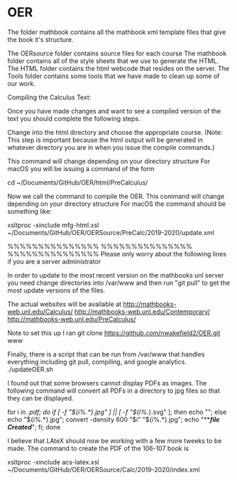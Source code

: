 # OER

The folder mathbook contains all the mathbook xml template files that give the book it's structure.

The OERsource folder contains source files for each course
The mathbook folder contains all of the style sheets that we use to generate the HTML.  
The HTML folder contains the html webcode that resides on the server.
The Tools folder contains some tools that we have made to clean up some of our work.




Compiling the Calculus Text:

Once you have made changes and want to see a compiled version of the text you should complete the following steps.

Change into the html directory and choose the appropriate course. 
(Note:  This step is important because the html output will be generated in whatever directory you are in when 
you issue the compile commands.)

This command will change depending on your directory structure 
For macOS you will be issuing a command of the form

cd ~/Documents/GitHub/OER/html/PreCalculus/

Now we call the command to compile the OER.  This command will change depending on your directory structure 
For macOS the command should be something like:

xsltproc -xinclude mfg-html.xsl ~/Documents/GitHub/OER/OERSource/PreCalc/2019-2020/update.xml 

%%%%%%%%%%%%%%%
%%%%%%%%%%%%%%%
%%%%%%%%%%%%%%%
Please only worry about the following lines if you are a server administrator

In order to update to the most recent version on the mathbooks unl server you need change directories into /var/www and then run "git pull" to get the most update versions of the files.

The actual websites will be available at 
http://mathbooks-web.unl.edu/Calculus/
http://mathbooks-web.unl.edu/Contemporary/
http://mathbooks-web.unl.edu/PreCalculus/


Note to set this up I ran
git clone https://github.com/nwakefield2/OER.git www

Finally, there is a script that can be run from /var/www that handles everything including git pull, compiling, and google analytics.
./updateOER.sh


I found out that some browsers cannot display PDFs as images.  The following command will convert all PDFs in a directory to jpg files so that they can be displayed.

for i in *.pdf; do if [ -f "${i%.*}.jpg" ] || [ -f "${i%.*}.svg" ]; then echo ""; else echo "${i%.*}.jpg";  convert -density 600  "$i" "${i%.*}.jpg"; echo "*************file Created***********"; fi; done


I believe that LAteX should now be working with a few more tweeks to be made.  The command to create the PDF of the 106-107 book is

xsltproc -xinclude acs-latex.xsl ~/Documents/GitHub/OER/OERSource/Calc/2019-2020/index.xml
